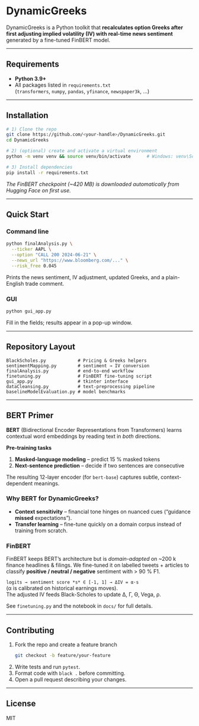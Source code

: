 # DynamicGreeks

DynamicGreeks is a Python toolkit that **recalculates option Greeks after first adjusting implied volatility (IV) with real-time news sentiment** generated by a fine-tuned FinBERT model.

---

## Requirements
* **Python 3.9+**
* All packages listed in `requirements.txt`  
  (`transformers`, `numpy`, `pandas`, `yfinance`, `newspaper3k`, …)

---

## Installation
~~~bash
# 1) Clone the repo
git clone https://github.com/<your-handle>/DynamicGreeks.git
cd DynamicGreeks

# 2) (optional) create and activate a virtual environment
python -m venv venv && source venv/bin/activate      # Windows: venv\Scripts\activate

# 3) Install dependencies
pip install -r requirements.txt
~~~
*The FinBERT checkpoint (~420 MB) is downloaded automatically from Hugging Face on first use.*

---

## Quick Start
### Command line
~~~bash
python finalAnalysis.py \
  --ticker AAPL \
  --option "CALL 200 2024-06-21" \
  --news_url "https://www.bloomberg.com/..." \
  --risk_free 0.045
~~~
Prints the news sentiment, IV adjustment, updated Greeks, and a plain-English trade comment.

### GUI
~~~bash
python gui_app.py
~~~
Fill in the fields; results appear in a pop-up window.

---

## Repository Layout
~~~text
BlackScholes.py            # Pricing & Greeks helpers
sentimentMapping.py        # sentiment → IV conversion
finalAnalysis.py           # end-to-end workflow
finetuning.py              # FinBERT fine-tuning script
gui_app.py                 # tkinter interface
dataCleansing.py           # text-preprocessing pipeline
baselineModelEvaluation.py # model benchmarks
~~~

---

## BERT Primer
**BERT** (Bidirectional Encoder Representations from Transformers) learns contextual word embeddings by reading text in *both* directions.

**Pre-training tasks**  
1. **Masked-language modeling** – predict 15 % masked tokens  
2. **Next-sentence prediction** – decide if two sentences are consecutive  

The resulting 12-layer encoder (for `bert-base`) captures subtle, context-dependent meanings.

### Why BERT for DynamicGreeks?
* **Context sensitivity** – financial tone hinges on nuanced cues (“guidance **missed** expectations”).  
* **Transfer learning** – fine-tune quickly on a domain corpus instead of training from scratch.  

### FinBERT
FinBERT keeps BERT’s architecture but is *domain-adapted* on ~200 k finance headlines & filings. We fine-tuned it on labelled tweets + articles to classify **positive / neutral / negative** sentiment with > 90 % F1.

``logits → sentiment score *s* ∈ [-1, 1] → ΔIV = α·s``  
(α is calibrated on historical earnings moves).  
The adjusted IV feeds Black-Scholes to update Δ, Γ, Θ, Vega, ρ.

See `finetuning.py` and the notebook in `docs/` for full details.

---

## Contributing
1. Fork the repo and create a feature branch  
   ~~~bash
   git checkout -b feature/your-feature
   ~~~  
2. Write tests and run `pytest`.  
3. Format code with `black .` before committing.  
4. Open a pull request describing your changes.

---

## License
MIT
